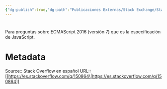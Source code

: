 ```yaml
---
{"dg-publish":true,"dg-path":"Publicaciones Externas/Stack Exchange/Stack Overflow en español/es.stackoverflow.com-150864.md","permalink":"/publicaciones-externas/stack-exchange/stack-overflow-en-espanol/es-stackoverflow-com-150864/","hide":true,"noteIcon":"default","created":"2024-04-03T12:49:10.506-06:00","updated":"2024-04-05T16:43:53.407-06:00"}
---
```


# 

Para preguntas sobre ECMAScript 2016 (versión 7) que es la especificación de JavaScript.

# Metadata
Source:: Stack Overflow en español
URL:: [[https://es.stackoverflow.com/q/150864\|https://es.stackoverflow.com/q/150864]]

